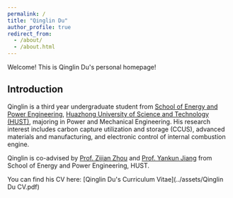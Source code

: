 ```yaml
---
permalink: /
title: "Qinglin Du"
author_profile: true
redirect_from: 
  - /about/
  - /about.html
---
```


Welcome! This is Qinglin Du's personal homepage!

Introduction
------
Qinglin is a third year undergraduate student from [School of Energy and Power Engineering](http://energy.hust.edu.cn), [Huazhong University of Science and Technology (HUST)](https://www.hust.edu.cn), majoring in Power and Mechanical Engineering. His research interest includes carbon capture utilization and storage (CCUS), advanced materials and manufacturing, and electronic control of internal combustion engine.

Qinglin is co-advised by [Prof. Zijian Zhou](http://energy.hust.edu.cn/info/1100/9508.htm) and [Prof. Yankun Jiang](http://energy.hust.edu.cn/info/1111/3695.htm) from School of Energy and Power Engineering, HUST.

You can find his CV here: [Qinglin Du's Curriculum Vitae](../assets/Qinglin Du CV.pdf)
